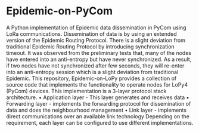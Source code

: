 # Epidemic-on-PyCom
A Python implementation of Epidemic data dissemination in PyCom using LoRa communications. Dissemination of data is by using an extended version of the Epidemic Routing Protocol. There is a slight deviation from traditional Epidemic Routing Protocol by introducing synchronization timeout. 
It was observed from the preliminary tests that, many of the nodes have entered into an anti-entropy but have never synchronized. As a result, if two nodes have not synchronized after few seconds, they will re-enter into an anti-entropy session which is a slight deviation from traditional Epidemic.
This repository, Epidemic-on-LoPy provides a collection of source code that implements the functionality to operate nodes for LoPy4 (PyCom) devices.
This implementation is a 3-layer protocol stack architecture.
•	Application layer - This layer generates and receives data
•	Forwarding layer - implements the forwarding protocol for dissemination of data and does the neighbourhood management
•	Link layer - implements direct communications over an available link technology 
Depending on the requirement, each layer can be configured to use different implementations.
